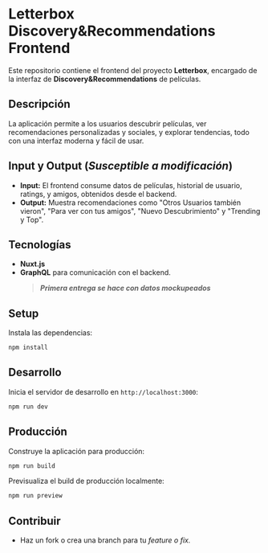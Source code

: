# Letterbox Discovery&Recommendations Frontend

Este repositorio contiene el frontend del proyecto **Letterbox**, encargado de la interfaz de **Discovery&Recommendations** de películas.

## Descripción

La aplicación permite a los usuarios descubrir películas, ver recomendaciones personalizadas y sociales, y explorar tendencias, todo con una interfaz moderna y fácil de usar.

## Input y Output (*Susceptible a modificación*)

- **Input:** El frontend consume datos de películas, historial de usuario, ratings, y amigos, obtenidos desde el backend.
- **Output:** Muestra recomendaciones como "Otros Usuarios también vieron", "Para ver con tus amigos", "Nuevo Descubrimiento" y "Trending y Top".

## Tecnologías

- **Nuxt.js**
- **GraphQL** para comunicación con el backend.
  > _**Primera entrega se hace con datos mockupeados**_

## Setup

Instala las dependencias:

```bash
npm install
```

## Desarrollo

Inicia el servidor de desarrollo en `http://localhost:3000`:

```bash
npm run dev
```

## Producción

Construye la aplicación 
para producción:

```bash
npm run build
```

Previsualiza el build de producción localmente:

```bash
npm run preview
```

## Contribuir

- Haz un fork o crea una branch para tu _feature o fix._
